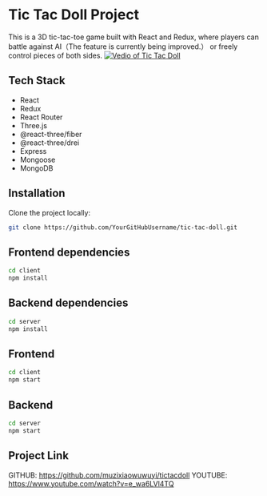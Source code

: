 # Tic Tac Doll Project

This is a 3D tic-tac-toe game built with React and Redux, where players can battle against AI（The feature is currently being improved.） or freely control pieces of both sides.
[![Vedio of Tic Tac Doll](http://img.youtube.com/vi/ZCWxmSYVd-Q?si=6vqRBIyPIrMIbpU1/0.jpg)](http://www.youtube.com/watch?v=ZCWxmSYVd-Q?si=6vqRBIyPIrMIbpU1 "Tic-Tac-Doll")




## Tech Stack

- React
- Redux
- React Router
- Three.js
- @react-three/fiber
- @react-three/drei
- Express
- Mongoose
- MongoDB

## Installation

Clone the project locally:

```bash
git clone https://github.com/YourGitHubUsername/tic-tac-doll.git
```

## Frontend dependencies
```bash
cd client
npm install
```
## Backend dependencies
```bash
cd server
npm install
```
## Frontend
```bash
cd client
npm start
```
## Backend
```bash
cd server
npm start
```
## Project Link

GITHUB: https://github.com/muzixiaowuwuyi/tictacdoll
YOUTUBE: https://www.youtube.com/watch?v=e_wa6LVl4TQ
